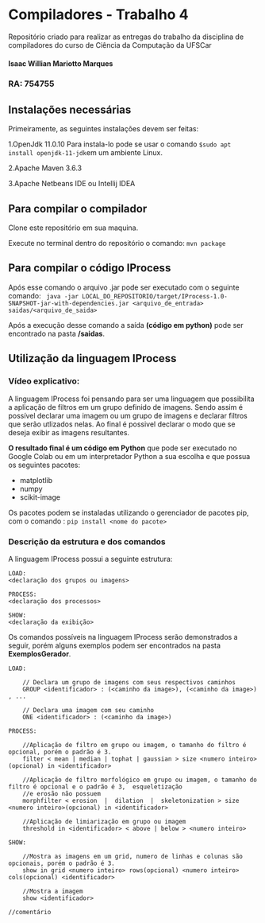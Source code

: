 
# Compiladores - Trabalho 4
Repositório criado para realizar as entregas do trabalho da disciplina de compiladores do curso de Ciência da Computação da UFSCar

#### Isaac Willian Mariotto Marques
### RA: 754755


## Instalações necessárias
Primeiramente, as seguintes instalações devem ser feitas:

1.OpenJdk 11.0.10
Para instala-lo pode se usar o comando `$sudo apt install openjdk-11-jdk`em um ambiente Linux.

2.Apache Maven 3.6.3

3.Apache Netbeans IDE ou Intellij IDEA 

## Para compilar o compilador
Clone este repositório em sua maquina.

Execute no terminal dentro do repositório o comando:
`mvn package`

## Para compilar o código IProcess

Após esse comando o arquivo .jar  pode ser executado com o seguinte comando:
` java -jar LOCAL_DO_REPOSITORIO/target/IProcess-1.0-SNAPSHOT-jar-with-dependencies.jar <arquivo_de_entrada> saidas/<arquivo_de_saida>`

Após a execução desse comando a saída **(código em python)** pode ser encontrado na pasta **/saidas**.

## Utilização da linguagem IProcess

### Vídeo explicativo: 

A linguagem IProcess foi pensando para ser uma linguagem que possibilita a aplicação de filtros em um grupo definido
de imagens. Sendo assim é possível declarar uma imagem ou um grupo de imagens e declarar filtros que serão utlizados nelas.
Ao final é possivel declarar o modo que se deseja exibir as imagens resultantes.

**O resultado final é um código em Python** que pode ser executado no Google Colab ou em um
interpretador Python a sua escolha e que possua os seguintes pacotes:
- matplotlib
- numpy
- scikit-image

Os pacotes podem se instaladas utilizando o gerenciador de pacotes pip, com o comando :
`pip install <nome do pacote>`


### Descrição da estrutura e dos comandos
A linguagem IProcess possui a seguinte estrutura:

```
LOAD: 
<declaração dos grupos ou imagens>

PROCESS:
<declaração dos processos>

SHOW:
<declaração da exibição>
``` 
Os comandos possíveis na linguagem IProcess serão demonstrados a seguir, porém alguns exemplos podem ser encontrados na pasta **ExemplosGerador**.
```
LOAD: 

    // Declara um grupo de imagens com seus respectivos caminhos 
    GROUP <identificador> : (<caminho da image>), (<caminho da image>) , ...
    
    // Declara uma imagem com seu caminho
    ONE <identificador> : (<caminho da image>) 

PROCESS:

    //Aplicação de filtro em grupo ou imagem, o tamanho do filtro é opcional, porém o padrão é 3.
    filter < mean | median | tophat | gaussian > size <numero inteiro>(opcional) in <identificador>
    
    //Aplicação de filtro morfológico em grupo ou imagem, o tamanho do filtro é opcional e o padrão é 3,  esqueletização 
    //e erosão não possuem
    morphfilter < erosion  |  dilation  |  skeletonization > size  <numero inteiro>(opcional) in <identificador>

    //Aplicação de limiarização em grupo ou imagem
    threshold in <identificador> < above | below > <numero inteiro>
    
SHOW:

    //Mostra as imagens em um grid, numero de linhas e colunas são opcionais, porém o padrão é 3.
    show in grid <numero inteiro> rows(opcional) <numero inteiro> cols(opcional) <identificador>
    
    //Mostra a imagem
    show <identificador>
    
//comentário
    
``` 







